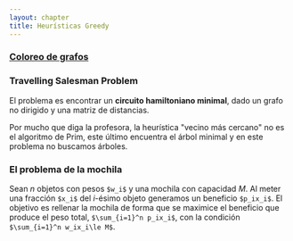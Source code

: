 ```yaml
---
layout: chapter
title: Heurísticas Greedy
---
```


### [Coloreo de grafos](http://algo2.iti.kit.edu/vanstee/courses/vcolor.pdf)

### Travelling Salesman Problem
El problema es encontrar un **circuito hamiltoniano minimal**, dado un grafo no dirigido y una matriz de distancias.

Por mucho que diga la profesora, la heurística "vecino más cercano" no es el algoritmo de Prim, este último encuentra el árbol minimal y en este problema no buscamos árboles.

### El problema de la mochila
Sean $n$ objetos con pesos `$w_i$` y una mochila con capacidad $M$. Al meter una fracción `$x_i$` del $i$-ésimo objeto generamos un beneficio `$p_ix_i$`. El objetivo es rellenar la mochila de forma que se maximice el beneficio que produce el peso total, `$\sum_{i=1}^n p_ix_i$`, con la condición `$\sum_{i=1}^n w_ix_i\le M$`.